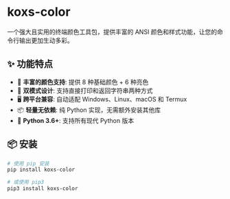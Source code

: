 # koxs-color

一个强大且实用的终端颜色工具包，提供丰富的 ANSI 颜色和样式功能，让您的命令行输出更加生动多彩。

## ✨ 功能特点

- 🎨 **丰富的颜色支持**: 提供 8 种基础颜色 + 6 种亮色
- 🔧 **双模式设计**: 支持直接打印和返回字符串两种方式
- 🖥️ **跨平台兼容**: 自动适配 Windows、Linux、macOS 和 Termux
- 📦 **轻量无依赖**: 纯 Python 实现，无需额外安装其他库
- 🐍 **Python 3.6+**: 支持所有现代 Python 版本

## 📦 安装

```bash
# 使用 pip 安装
pip install koxs-color

# 或使用 pip3
pip3 install koxs-color
